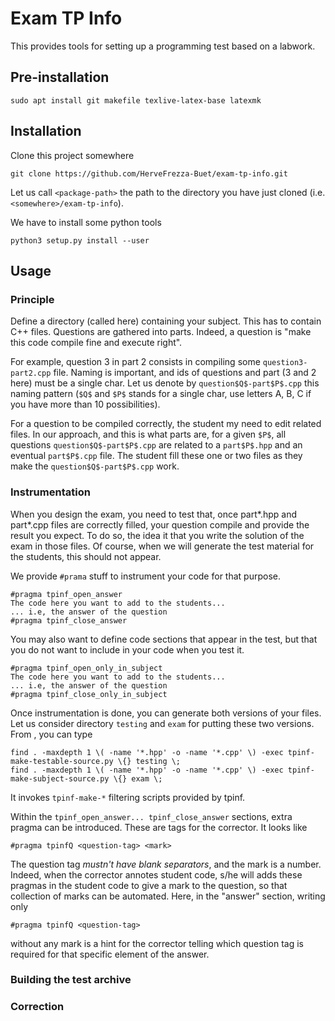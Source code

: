 # Exam TP Info

This provides tools for setting up a programming test based on a labwork.

## Pre-installation

```sudo apt install git makefile texlive-latex-base latexmk```

## Installation

Clone this project somewhere

```cd <somewhere>
git clone https://github.com/HerveFrezza-Buet/exam-tp-info.git
```

Let us call `<package-path>` the path to the directory you have just
cloned (i.e. `<somewhere>/exam-tp-info`).

We have to install some python tools

```cd <package-path>/libraries/tpinf
python3 setup.py install --user
```

## Usage

### Principle

Define a directory (called <subject> here) containing your
subject. This has to contain C++ files. Questions are gathered into
parts. Indeed, a question is "make this code compile fine and execute
right".

For example, question 3 in part 2 consists in compiling some
`question3-part2.cpp` file. Naming is important, and ids of questions
and part (3 and 2 here) must be a single char. Let us denote by
`question$Q$-part$P$.cpp` this naming pattern (`$Q$` and `$P$` stands for a
single char, use letters A, B, C if you have more than 10
possibilities).

For a question to be compiled correctly, the student my need to edit
related files. In our approach, and this is what parts are, for a
given `$P$`, all questions `question$Q$-part$P$.cpp` are related to a
`part$P$.hpp` and an eventual `part$P$.cpp` file. The student fill these
one or two files as they make the `question$Q$-part$P$.cpp` work.

### Instrumentation

When you design the exam, you need to test that, once part*.hpp and
part*.cpp files are correctly filled, your question compile and
provide the result you expect. To do so, the idea it that you write
the solution of the exam in those files. Of course, when we will
generate the test material for the students, this should not appear.

We provide `#prama` stuff to instrument your code for that purpose.

```
#pragma tpinf_open_answer
The code here you want to add to the students...
... i.e, the answer of the question
#pragma tpinf_close_answer
```

You may also want to define code sections that appear in the test, but
that you do not want to include in your code when you test it.

```
#pragma tpinf_open_only_in_subject
The code here you want to add to the students...
... i.e, the answer of the question
#pragma tpinf_close_only_in_subject
```

Once instrumentation is done, you can generate both versions of your
files. Let us consider directory `testing` and `exam` for putting these
two versions. From <subject>, you can type

```mkdir testing exam
find . -maxdepth 1 \( -name '*.hpp' -o -name '*.cpp' \) -exec tpinf-make-testable-source.py \{} testing \;
find . -maxdepth 1 \( -name '*.hpp' -o -name '*.cpp' \) -exec tpinf-make-subject-source.py \{} exam \;
```

It invokes `tpinf-make-*` filtering scripts provided by tpinf.

Within the `tpinf_open_answer... tpinf_close_answer` sections, extra
pragma can be introduced. These are tags for the corrector. It looks like

```
#pragma tpinfQ <question-tag> <mark>
```

The question tag *mustn't have blank separators*, and the mark is a
number. Indeed, when the corrector annotes student code, s/he will
adds these pragmas in the student code to give a mark to the question,
so that collection of marks can be automated. Here, in the "answer"
section, writing only

```
#pragma tpinfQ <question-tag>
```

without any mark is a hint for the corrector telling which question
tag is required for that specific element of the answer.


### Building the test archive




### Correction









